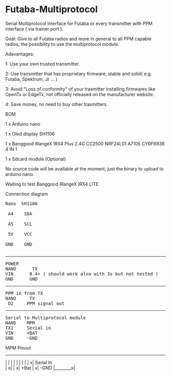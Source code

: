# Futaba-Multiprotocol
Serial Multiprotocol interface for Futaba or every transmitter with PPM interface ( via trainer port ).

Goal: Give to all Futaba radios and more in general to all PPM capable radios, the possibility to use the multiprotocol module.

Adavantages: 

1: Use your own trusted transmitter.

2: Use transmitter that has proprietary firmware, stable and solid( e.g. Futaba, Spektrum, Jr ... )

3: Avoid "Loss of conformity" of your trasmitter installing firmwares like OpenTx or EdgeTx, not officially released on the manufacturer website.

4: Save money, no need to buy other trasmitters.

BOM

1 x Arduino nano

1 x Oled display SH1106

1 x Banggood iRangeX IRX4 Plus 2.4G CC2500 NRF24L01 A7105 CYRF6936 4 IN 1

1 x Sdcard module (Optional)

No source code will be available at the moment, just the binary to upload to arduino nano.

Waiting to test Banggood IRangeX IRX4 LITE

Connection diagram<br />
<pre>
Nano  SH1106<br />
 A4    SDA<br />
 A5    SCL<br />
 5V    VCC<br />
GND    GND<br />
</pre>
_______________
<pre>
POWER
NANO      TX
VIN      8.4+ ( should work also with 3s but not tested )
GND      GND
</pre>
_______________
<pre>
PPM in from TX
NANO     TX
 D2     PPM signal out
</pre>
_______________
<pre>
Serial to Multiprotocol module
NANO    MPM
TX1     Serial in
VIN     +BAT
GND     -GND
</pre>

MPM Pinout
___________
|         |
|         |
|         |
|         |
|        x|  Serial In  
|        x|
|        x|  +Bat
|        x|  -GND 
|________x|


